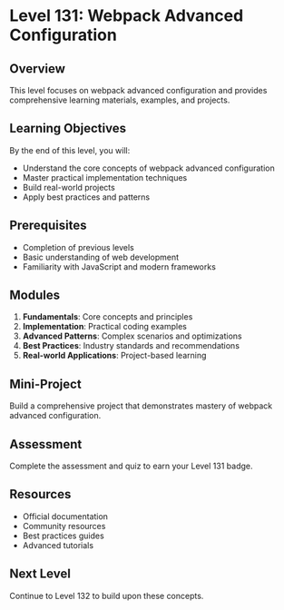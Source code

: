 # Level 131: Webpack Advanced Configuration

## Overview
This level focuses on webpack advanced configuration and provides comprehensive learning materials, examples, and projects.

## Learning Objectives
By the end of this level, you will:
- Understand the core concepts of webpack advanced configuration
- Master practical implementation techniques
- Build real-world projects
- Apply best practices and patterns

## Prerequisites
- Completion of previous levels
- Basic understanding of web development
- Familiarity with JavaScript and modern frameworks

## Modules
1. **Fundamentals**: Core concepts and principles
2. **Implementation**: Practical coding examples
3. **Advanced Patterns**: Complex scenarios and optimizations
4. **Best Practices**: Industry standards and recommendations
5. **Real-world Applications**: Project-based learning

## Mini-Project
Build a comprehensive project that demonstrates mastery of webpack advanced configuration.

## Assessment
Complete the assessment and quiz to earn your Level 131 badge.

## Resources
- Official documentation
- Community resources
- Best practices guides
- Advanced tutorials

## Next Level
Continue to Level 132 to build upon these concepts.
